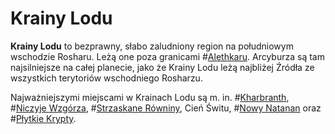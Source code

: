 # Krainy Lodu

**Krainy Lodu** to bezprawny, słabo zaludniony region na południowym wschodzie Rosharu. Leżą one poza granicami #[Alethkaru](locations/alethkar). Arcyburza są tam najsilniejsze na całej planecie, jako że Krainy Lodu leżą najbliżej Źródła ze wszystkich terytoriów wschodniego Rosharzu.

Najważniejszymi miejscami w Krainach Lodu są m. in. #[Kharbranth](locations/kharbranth), #[Niczyje Wzgórza](locations/unclaimed-hills), #[Strzaskane Równiny](locations/shattered-plains), Cień Świtu, #[Nowy Natanan](locations/new-natanan) oraz #[Płytkie Krypty](locations/shallow-crypts).
